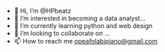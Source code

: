 - 👋 Hi, I’m @HPbeatz
- 👀 I’m interested in becoming a data analyst...
- 🌱 I’m currently learning python and web design
- 💞️ I’m looking to collaborate on ...
- 📫 How to reach me opeafolabipiano@gmail.com

<!---
HPbeatz/HPbeatz is a ✨ special ✨ repository because its `README.md` (this file) appears on your GitHub profile.
You can click the Preview link to take a look at your changes.
--->
